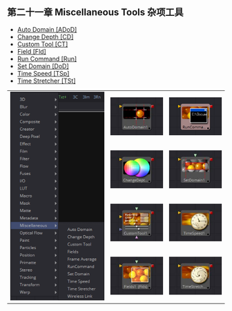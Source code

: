 ## 第二十一章 Miscellaneous Tools 杂项工具

- [Auto Domain [ADoD]](./Auto%20Domain%20[ADoD].md) 
- [Change Depth [CD]](./Change%20Depth%20[CD].md) 
- [Custom Tool [CT]](./Custom%20Tool%20[CT].md) 
- [Field [Fld]](./Field%20[Fld].md) 
- [Run Command [Run]](./Run%20Command%20[Run].md) 
- [Set Domain [DoD]](./Set%20Domain%20[DoD].md) 
- [Time Speed [TSp]](./Time%20Speed%20[TSp].md) 
- [Time Stretcher [TSt]](./Time%20Stretcher%20[TSt].md) 

<table id="img">
  <tr>
	<td rowspan="4"><img src="images/Miscellaneous_index.png" alt="Miscellaneous_index"></td>
    <td><img src="images/index_AutoDomain.jpg" alt="index_AutoDomain"></td>
    <td><img src="images/index_RunCommand.png" alt="index_RunCommand"></td>
  </tr>
  <tr>
    <td><img src="images/index_ChangeDepth.jpg" alt="index_ChangeDepth"></td>
    <td><img src="images/index_SetDomain.jpg" alt="index_SetDomain"></td>
  </tr>
  <tr>
    <td><img src="images/index_CustomTools.jpg" alt="index_CustomTools"></td>
    <td><img src="images/index_TimeSpeed.jpg" alt="index_TimeSpeed"></td>
  </tr>
  <tr>
    <td><img src="images/index_Fields.jpg" alt="index_Fields"></td>
    <td><img src="images/index_TimeStretcher.jpg" alt="index_TimeStretcher"></td>
  </tr>
</table>